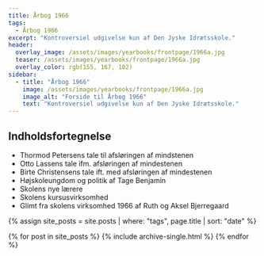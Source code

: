 ```yaml
---
title: Årbog 1966
tags:
  - Årbog 1966
excerpt: "Kontroversiel udgivelse kun af Den Jyske Idrætsskole."
header:
  overlay_image: /assets/images/yearbooks/frontpage/1966a.jpg
  teaser: /assets/images/yearbooks/frontpage/1966a.jpg
  overlay_color: rgb(155, 167, 102)
sidebar:
  - title: "Årbog 1966"
    image: /assets/images/yearbooks/frontpage/1966a.jpg
    image_alt: "Forside til Årbog 1966"
    text: "Kontroversiel udgivelse kun af Den Jyske Idrætsskole."
---
```


## Indholdsfortegnelse

- Thormod Petersens tale til afsløringen af mindstenen
- Otto Lassens tale ifm. afsløringen af mindestenen
- Birte Christensens tale ift. med afsløringen af mindestenen
- Højskoleungdom og politik af Tage Benjamin
- Skolens nye lærere 
- Skolens kursusvirksomhed
- Glimt fra skolens virksomhed 1966 af Ruth og Aksel Bjerregaard

{% assign site_posts = site.posts | where: "tags", page.title | sort: "date" %}

<div class="grid__wrapper">
  {% for post in site_posts %}
    {% include archive-single.html %}
  {% endfor %}
</div>
